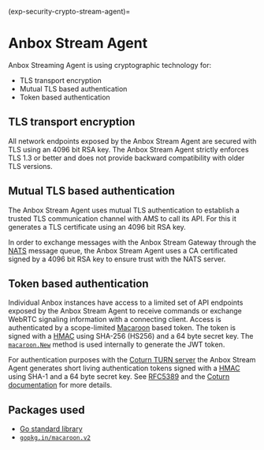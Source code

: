 (exp-security-crypto-stream-agent)=
# Anbox Stream Agent

Anbox Streaming Agent is using cryptographic technology for:

* TLS transport encryption
* Mutual TLS based authentication
* Token based authentication

## TLS transport encryption

All network endpoints exposed by the Anbox Stream Agent are secured with TLS using an 4096 bit RSA key. The Anbox Stream Agent strictly enforces TLS 1.3 or better and does not provide backward compatibility with older TLS versions.

## Mutual TLS based authentication

The Anbox Stream Agent uses mutual TLS authentication to establish a trusted TLS communication channel with AMS to call its API. For this it generates a TLS certificate using an 4096 bit RSA key.

In order to exchange messages with the Anbox Stream Gateway through the [NATS](https://nats.io/) message queue, the Anbox Stream Agent uses a CA certificated signed by a 4096 bit RSA key to ensure trust with the NATS server.

## Token based authentication

Individual Anbox instances have access to a limited set of API endpoints exposed by the Anbox Stream Agent to receive commands or exchange WebRTC signaling information with a connecting client. Access is authenticated by a scope-limited [Macaroon](http://theory.stanford.edu/~ataly/Papers/macaroons.pdf) based token. The token is signed with a [HMAC](https://www.okta.com/identity-101/hmac/) using SHA-256 (HS256) and a 64 byte secret key. The [`macaroon.New`](https://pkg.go.dev/gopkg.in/macaroon.v2@v2.1.0#New) method is used internally to generate the JWT token.

For authentication purposes with the [Coturn TURN server](https://github.com/coturn/coturn) the Anbox Stream Agent generates short living authentication tokens signed with a [HMAC](https://www.okta.com/identity-101/hmac/) using SHA-1 and a 64 byte secret key. See [RFC5389](https://datatracker.ietf.org/doc/html/rfc5389#section-15.4) and the [Coturn documentation](https://github.com/coturn/coturn/blob/master/README.turnserver) for more details.

## Packages used

* [Go standard library](https://pkg.go.dev/std)
* [`gopkg.in/macaroon.v2`](gopkg.in/macaroon.v2)
